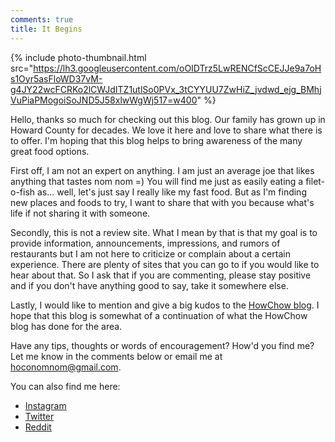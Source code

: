 ```yaml
---
comments: true
title: It Begins
---
```


{%
  include photo-thumbnail.html 
  src="https://lh3.googleusercontent.com/oOIDTrz5LwRENCfScCEJJe9a7oHs1Oyr5asFloWD37vM-g4JY22wcFCRKo2lCWJdITZ1utlSo0PVx_3tCYYUU7ZwHiZ_jvdwd_ejg_BMhjVuPiaPMogoiSoJND5J58xlwWgWj517=w400"
%}

Hello, thanks so much for checking out this blog. Our family has grown up in Howard County for decades. We love it here and love to share what there is to offer. I'm hoping that this blog helps to bring awareness of the many great food options.

First off, I am not an expert on anything. I am just an average joe that likes anything that tastes nom nom =) You will find me just as easily eating a filet-o-fish as... well, let's just say I really like my fast food. But as I'm finding new places and foods to try, I want to share that with you because what's life if not sharing it with someone.

Secondly, this is not a review site. What I mean by that is that my goal is to provide information, announcements, impressions, and rumors of restaurants but I am not here to criticize or complain about a certain experience. There are plenty of sites that you can go to if you would like to hear about that. So I ask that if you are commenting, please stay positive and if you don't have anything good to say, take it somewhere else.

Lastly, I would like to mention and give a big kudos to the [HowChow blog](http://howchow.blogspot.com). I hope that this blog is somewhat of a continuation of what the HowChow blog has done for the area. 

Have any tips, thoughts or words of encouragement? How'd you find me? Let me know in the comments below or email me at <a href="mailto:hoconomnom@gmail.com">hoconomnom@gmail.com</a>.

You can also find me here:

* [Instagram](https://www.instagram.com/hoconomnom/)
* [Twitter](https://twitter.com/HocoNomNom)
* [Reddit](https://www.reddit.com/user/hoconomnom)